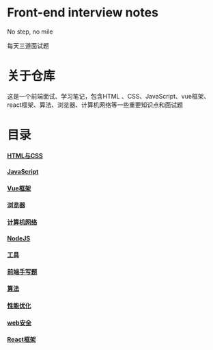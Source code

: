# Front-end interview notes

No step, no mile

每天三道面试题

# 关于仓库

这是一个前端面试、学习笔记，包含HTML 、CSS、JavaScript、vue框架、react框架、算法、浏览器、计算机网络等一些重要知识点和面试题

# 目录

#### [HTML与CSS](1.html与css.md)

#### [JavaScript](2.JavaScript.md)

#### [Vue框架](3.Vue框架.md)

#### [浏览器](4.浏览器.md)

#### [计算机网络](5.计算机网络基础.md)

#### [NodeJS](6.NodeJS.md)

#### [工具](7.工具.md)

#### [前端手写题](8.前端手写题.md)

#### [算法](9.算法.md)

#### [性能优化](10.性能优化.md)

#### [web安全](11.web安全.md)

#### [React框架](12.React框架.md)
